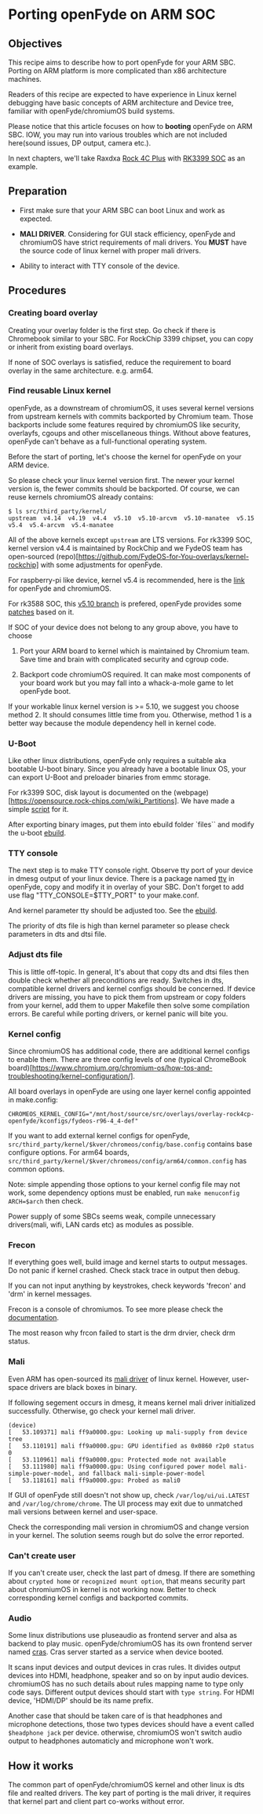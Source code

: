 # Porting openFyde on ARM SOC 


## Objectives

This recipe aims to describe how to port openFyde for your ARM SBC. Porting on ARM platform is more complicated than x86 architecture machines.

Readers of this recipe are expected to have experience in Linux kernel debugging have basic concepts of ARM architecture and Device tree, familiar with openFyde/chromiumOS build systems. 

Please notice that this article focuses on how to **booting** openFyde on ARM SBC. IOW, you may run into various troubles which are not included here(sound issues, DP output, camera etc.).

In next chapters, we'll take Raxdxa [Rock 4C Plus](https://rockpi.org/rockpi4) with [RK3399 SOC](https://www.rock-chips.com/a/en/products/RK33_Series/2016/0419/758.html) as an example.



## Preparation


* First make sure that your ARM SBC can boot Linux and work as expected.

* **MALI DRIVER**. Considering for GUI stack efficiency, openFyde and chromiumOS have strict requirements of mali drivers. You **MUST** have the source code of linux kernel with proper mali drivers.

* Ability to interact with TTY console of the device.



## Procedures

### Creating board overlay

Creating your overlay folder is the first step. Go check if there is Chromebook similar to your SBC.
For RockChip 3399 chipset, you can copy or inherit from existing board overlays.

If none of SOC overlays is satisfied, reduce the requirement to board overlay in the same architecture. e.g. arm64.

### Find reusable Linux kernel 

openFyde, as a downstream of chromiumOS, it uses several kernel versions from upstream kernels with commits backported by Chromium team.
Those backports include some features required by chromiumOS like security, overlayfs, cgoups and other miscellaneous things. 
Without above features, openFyde can't behave as a full-functional operating system.

Before the start of porting, let's choose the kernel for openFyde on your ARM device.

So please check your linux kernel version first. The newer your kernel version is, the fewer commits should be backported.
Of course, we can reuse kernels chromiumOS already contains:

```
$ ls src/third_party/kernel/
upstream  v4.14  v4.19  v4.4  v5.10  v5.10-arcvm  v5.10-manatee  v5.15  v5.4  v5.4-arcvm  v5.4-manatee
```

All of the above kernels except `upstream` are LTS versions. 
For rk3399 SOC, kernel version v4.4 is maintained by RockChip and we FydeOS team has open-sourced (repo)[https://github.com/FydeOS-for-You-overlays/kernel-rockchip] with some adjustments for openFyde.

For raspberry-pi like device, kernel v5.4 is recommended, here is the [link](https://github.com/FydeOS/kernel-raspberry_pi) for openFyde and chromiumOS.

For rk3588 SOC, this [v5.10 branch](https://github.com/radxa/kernel/tree/stable-5.10-rock5) is prefered, openFyde provides some [patches](https://github.com/openFyde/foundation-rk3588/tree/main/chipset-rk3588/sys-kernel/chromeos-kernel-5_10) based on it. 

If SOC of your device does not belong  to any group above, you have to choose 

1) Port your ARM board to kernel which is maintained by Chromium team. Save time and brain with complicated security and cgroup code.

2) Backport code chromiumOS required. It can make most components of your board work but you may fall into a whack-a-mole game to let openFyde boot.

If your workable linux kernel version is >= 5.10, we suggest you choose method 2. It should consumes little time from you.
Otherwise, method 1 is a better way because the module dependency hell in kernel code.

### U-Boot
Like other linux distributions, openFyde only requires a suitable aka bootable U-boot binary. Since you already have a bootable linux OS, your can export U-Boot and preloader binaries from emmc storage.

For rk3399 SOC, disk layout is documented on the (webpage)[https://opensource.rock-chips.com/wiki_Partitions]. We have made a simple [script](https://github.com/FydeOS-for-You-overlays/uboot-bin-for-pinebookpro/blob/rock-pi4/export_images.sh) for it.

After exporting binary images, put them into ebuild folder `files`` and modify the u-boot [ebuild](https://github.com/openFyde/foundation-rk3399/tree/main/baseboard-rockpi4/sys-boot/rockchip-uboot).

### TTY console
The next step is to make TTY console right. Observe tty port of your device in dmesg output of your linux device. There is a package named [tty](https://github.com/openFyde/foundation-rk3399/tree/main/baseboard-rockpi4/chromeos-base/tty) in openFyde, copy and modify it in overlay of your SBC.
Don't forget to add use flag "TTY_CONSOLE=$TTY_PORT" to your make.conf.

And kernel parameter tty should be adjusted too. See the [ebuild](https://github.com/openFyde/foundation-rk3399/blob/main/chipset-rk3399-openfyde/sys-kernel/rockchip-kernel/rockchip-kernel-4.4.190.ebuild).

The priority of dts file is high than kernel parameter so please check parameters in dts and dtsi file. 

### Adjust dts file

This is little off-topic. In general, It's about that copy dts and dtsi files then double check whether all preconditions are ready.
Switches in dts, compatible kernel drivers and kernel configs should be concerned.
If device drivers are missing, you have to pick them from upstream or copy folders from your kernel, add them to upper Makefile then solve some compilation errors.
Be careful while porting drivers, or kernel panic will bite you. 

### Kernel config
Since chromiumOS has additional code, there are additional kernel configs to enable them.
There are three config levels of one (typical ChromeBook board)[https://www.chromium.org/chromium-os/how-tos-and-troubleshooting/kernel-configuration/].

All board overlays in openFyde are using one layer kernel config appointed in make.config:

```
CHROMEOS_KERNEL_CONFIG="/mnt/host/source/src/overlays/overlay-rock4cp-openfyde/kconfigs/fydeos-r96-4_4-def"
```


If you want to add external kernel configs for openFyde, `src/third_party/kernel/$kver/chromeos/config/base.config` contains base configure options.
For arm64 boards, `src/third_party/kernel/$kver/chromeos/config/arm64/common.config` has common options.

Note: simple appending those options to your kernel config file may not work, some dependency options must be enabled, run `make menuconfig ARCH=$arch` then check.

Power supply of some SBCs seems weak, compile unnecessary drivers(mali, wifi, LAN cards etc) as modules as possible.

### Frecon
If everything goes well, build image and kernel starts to output messages.
Do not panic if kernel crashed. Check stack trace in output then debug.

If you can not input anything by keystrokes, check keywords 'frecon' and 'drm' in kernel messages.

Frecon is a console of chromiumos. To see more please check the [documentation](https://chromium.googlesource.com/chromiumos/platform/frecon/+/HEAD/DESIGN-DOC.md).

The most reason why frcon failed to start is the drm drvier, check drm status.


### Mali
Even ARM has open-sourced its [mali driver](https://developer.arm.com/downloads/-/mali-drivers) of linux kernel. However, user-space drivers are black boxes in binary.

If following segement occurs in dmesg, it means kernel mali driver initialized successfully. Otherwise, go check your kernel mali driver.
```
(device)
[   53.109371] mali ff9a0000.gpu: Looking up mali-supply from device tree
[   53.110191] mali ff9a0000.gpu: GPU identified as 0x0860 r2p0 status 0
[   53.110961] mali ff9a0000.gpu: Protected mode not available
[   53.111980] mali ff9a0000.gpu: Using configured power model mali-simple-power-model, and fallback mali-simple-power-model
[   53.118161] mali ff9a0000.gpu: Probed as mali0
```

If GUI of openFyde still doesn't not show up, check `/var/log/ui/ui.LATEST` and `/var/log/chrome/chrome`.
The UI process may exit due to unmatched mali versions between kernel and user-space.

Check the corresponding mali version in chromiumOS and change version in your kernel. The solution seems rough but do solve the error reported. 

### Can't create user
If you can't create user, check the last part of dmesg. If there are something about `crypted home` or `recognized mount option`, that means security part about chromiumOS in kernel is not working now.
Better to check corresponding kernel configs and backported commits.

### Audio
Some linux distributions use pluseaudio as frontend server and alsa as backend to play music. openFyde/chromiumOS has its own frontend server named [cras](https://www.chromium.org/chromium-os/chromiumos-design-docs/cras-chromeos-audio-server/).
Cras server started as a service when device booted.

It scans input devices and output devices in cras rules. It divides output devices into HDMI, headphone, speaker and so on by input audio devices.
chromiumOS has no such details about rules mapping name to type only code says.  Different output devices should start with `type string`. For HDMI device, 'HDMI/DP' should be its name prefix.

Another case that should be taken care of is that headphones and microphone detections, those two types devices should have a event called `$headphone jack` per device. otherwise, chromiumOS won't switch audio output to headphones automaticly and microphone
won't work.


## How it works

The common part of openFyde/chromiumOS kernel and other linux is dts file and realted drivers. The key part of porting is the mali driver, it requires that kernel part and client part co-works without error.





